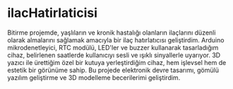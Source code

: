 # ilacHatirlaticisi
Bitirme projemde, yaşlıların ve kronik hastalığı olanların ilaçlarını düzenli olarak almalarını sağlamak amacıyla bir ilaç hatırlatıcısı geliştirdim. Arduino mikrodenetleyici, RTC modülü, LED'ler ve buzzer kullanarak tasarladığım cihaz, belirlenen saatlerde kullanıcıyı sesli ve ışıklı sinyallerle uyarıyor. 3D yazıcı ile ürettiğim özel bir kutuya yerleştirdiğim cihaz, hem işlevsel hem de estetik bir görünüme sahip. Bu projede elektronik devre tasarımı, gömülü yazılım geliştirme ve 3D modelleme becerilerimi geliştirdim.
